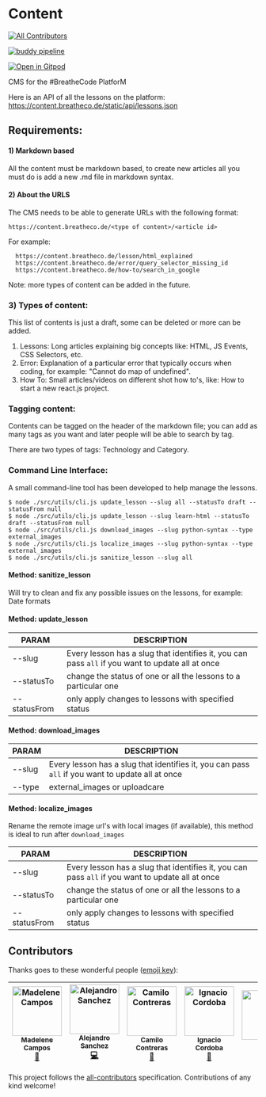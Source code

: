 # Content
[![All Contributors](https://img.shields.io/badge/all_contributors-5-orange.svg?style=flat-square)](#contributors)

[![buddy pipeline](https://app.buddy.works/breathecode/content/pipelines/pipeline/149869/badge.svg?token=7fd65f24ee0daa2c60600820880d585a0bf52da8e65b5ef1f886615b58237012 "buddy pipeline")](https://app.buddy.works/breathecode/content/pipelines/pipeline/149869)

[![Open in Gitpod](https://gitpod.io/button/open-in-gitpod.svg)](https://gitpod.io#https://github.com/breatheco-de/content.git)

CMS for the #BreatheCode PlatforM

Here is an API of all the lessons on the platform: https://content.breatheco.de/static/api/lessons.json

## Requirements:

#### 1) Markdown based
All the content must be markdown based, to create new articles all you must do is add a new .md file in markdown syntax.

#### 2) About the URLS

The CMS needs to be able to generate URLs with the following format:
```
https://content.breatheco.de/<type of content>/<article id>
```
For example:
```
  https://content.breatheco.de/lesson/html_explained
  https://content.breatheco.de/error/query_selector_missing_id
  https://content.breatheco.de/how-to/search_in_google
```

Note: more types of content can be added in the future.

### 3) Types of content:

This list of contents is just a draft, some can be deleted or more can be added.

  1. Lessons: Long articles explaining big concepts like: HTML, JS Events, CSS Selectors, etc.
  2. Error: Explanation of a particular error that typically occurs when coding, for example: "Cannot do map of undefined".
  3. How To: Small articles/videos on different shot how to's, like: How to start a new react.js project.

### Tagging content:

Contents can be tagged on the header of the markdown file; you can add as many tags as you want and later people will be able to search by tag.

There are two types of tags: Technology and Category.


### Command Line Interface:

A small command-line tool has been developed to help manage the lessons.

```
$ node ./src/utils/cli.js update_lesson --slug all --statusTo draft --statusFrom null
$ node ./src/utils/cli.js update_lesson --slug learn-html --statusTo draft --statusFrom null
$ node ./src/utils/cli.js download_images --slug python-syntax --type external_images
$ node ./src/utils/cli.js localize_images --slug python-syntax --type external_images
$ node ./src/utils/cli.js sanitize_lesson --slug all
```

#### Method: sanitize_lesson

Will try to clean and fix any possible issues on the lessons, for example: Date formats

#### Method: update_lesson

| PARAM         | DESCRIPTION |
| ---------     | ----------- |
| --slug        | Every lesson has a slug that identifies it, you can pass `all` if you want to update all at once |
| --statusTo    | change the status of one or all the lessons to a particular one |
| --statusFrom  | only apply changes to lessons with specified status |

#### Method: download_images

| PARAM         | DESCRIPTION |
| ---------     | ----------- |
| --slug        | Every lesson has a slug that identifies it, you can pass `all` if you want to update all at once |
| --type  | external_images or uploadcare |

#### Method: localize_images

Rename the remote image url's with local images (if available), this method is ideal to run after `download_images`

| PARAM         | DESCRIPTION |
| ---------     | ----------- |
| --slug        | Every lesson has a slug that identifies it, you can pass `all` if you want to update all at once |
| --statusTo    | change the status of one or all the lessons to a particular one |
| --statusFrom  | only apply changes to lessons with specified status |

## Contributors

Thanks goes to these wonderful people ([emoji key](https://github.com/all-contributors/all-contributors#emoji-key)):

<!-- ALL-CONTRIBUTORS-LIST:START - Do not remove or modify this section -->
<!-- prettier-ignore -->
| [<img src="https://avatars2.githubusercontent.com/u/10150439?v=4" width="100px;" alt="Madelene Campos"/><br /><sub><b>Madelene Campos</b></sub>](https://madelenecampos.com/)<br />[📖](https://github.com/breatheco-de/content/commits?author=Madelene "Documentation") | [<img src="https://avatars0.githubusercontent.com/u/426452?v=4" width="100px;" alt="Alejandro Sanchez"/><br /><sub><b>Alejandro Sanchez</b></sub>](https://alesanchezr.com)<br />[💻](https://github.com/breatheco-de/content/commits?author=alesanchezr "Code") | [<img src="https://avatars1.githubusercontent.com/u/43814860?v=4" width="100px;" alt="Camilo Contreras "/><br /><sub><b>Camilo Contreras </b></sub>](https://github.com/Camilocoo)<br />[📖](https://github.com/breatheco-de/content/commits?author=camilocoo "Documentation") | [<img src="https://avatars2.githubusercontent.com/u/1026077?v=4" width="100px;" alt="Ignacio Cordoba"/><br /><sub><b>Ignacio Cordoba</b></sub>](https://ve.linkedin.com/in/nachovz)<br />[📖](https://github.com/breatheco-de/content/commits?author=nachovz "Documentation") | [<img src="https://avatars1.githubusercontent.com/u/23489808?v=4" width="100px;" alt="Frank"/><br /><sub><b>Frank</b></sub>](http://www.fdaviz.com)<br />[📖](https://github.com/breatheco-de/content/commits?author=kodi24fever "Documentation") |
| :---: | :---: | :---: | :---: | :---: |
<!-- ALL-CONTRIBUTORS-LIST:END -->

This project follows the [all-contributors](https://github.com/all-contributors/all-contributors) specification. Contributions of any kind welcome!

